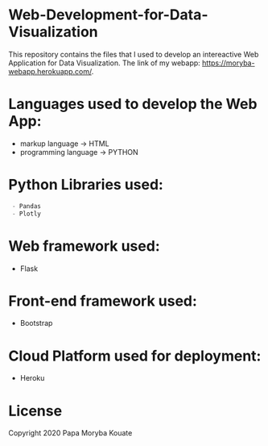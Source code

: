 # Web-Development-for-Data-Visualization

This repository contains the files that I used to develop an intereactive Web Application for Data Visualization.
The link of my webapp: https://moryba-webapp.herokuapp.com/.

# Languages used to develop the Web App:

- markup language -> HTML 
- programming language -> PYTHON 

# Python Libraries used:
```python
 - Pandas
 - Plotly
```
# Web framework used:
- Flask
# Front-end framework used:
- Bootstrap
# Cloud Platform used for deployment: 
- Heroku

# License

Copyright 2020  Papa Moryba Kouate

